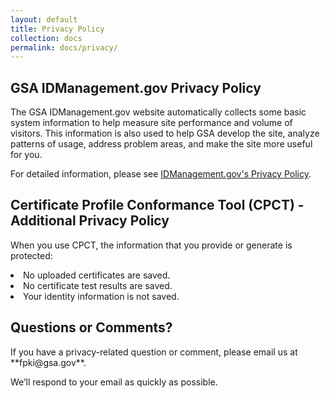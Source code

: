 ```yaml
---
layout: default
title: Privacy Policy
collection: docs
permalink: docs/privacy/
---
```

<html>
<body>
  
<h2> GSA IDManagement.gov Privacy Policy</h2>

<p>The GSA IDManagement.gov website automatically collects some basic system information to help measure site performance and volume of visitors. This information is also used to help GSA develop the site, analyze patterns of usage, address problem areas, and make the site more useful for you.</p>  

<p>For detailed information, please see <a href="https://www.idmanagement.gov/privacy-policy/" target="_blank">IDManagement.gov's Privacy Policy</a>.</p>

<h2> Certificate Profile Conformance Tool (CPCT) - Additional Privacy Policy</h2>

<p>When you use CPCT, the information that you provide or generate is protected:</p>

<li>No uploaded certificates are saved.  
<li>No certificate test results are saved.  
<li>Your identity information is not saved.</li>
</ul>

<h2> Questions or Comments?</h2>

<p>If you have a privacy-related question or comment, please email us at **fpki@gsa.gov**.</p> 

<p>We’ll respond to your email as quickly as possible.</p> 

</body>
</html>
